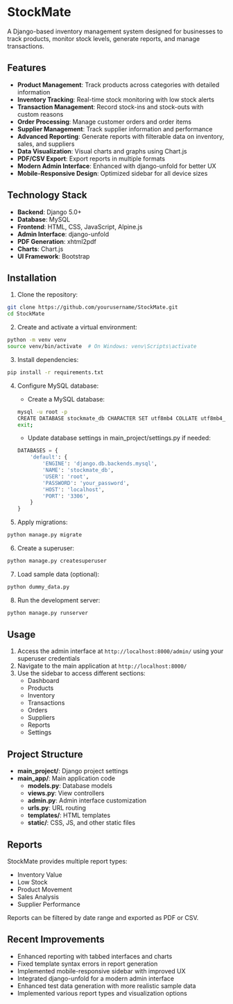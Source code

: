 # StockMate

A Django-based inventory management system designed for businesses to track products, monitor stock levels, generate reports, and manage transactions.

## Features

- **Product Management**: Track products across categories with detailed information
- **Inventory Tracking**: Real-time stock monitoring with low stock alerts
- **Transaction Management**: Record stock-ins and stock-outs with custom reasons
- **Order Processing**: Manage customer orders and order items
- **Supplier Management**: Track supplier information and performance
- **Advanced Reporting**: Generate reports with filterable data on inventory, sales, and suppliers 
- **Data Visualization**: Visual charts and graphs using Chart.js
- **PDF/CSV Export**: Export reports in multiple formats
- **Modern Admin Interface**: Enhanced with django-unfold for better UX
- **Mobile-Responsive Design**: Optimized sidebar for all device sizes

## Technology Stack

- **Backend**: Django 5.0+
- **Database**: MySQL 
- **Frontend**: HTML, CSS, JavaScript, Alpine.js
- **Admin Interface**: django-unfold
- **PDF Generation**: xhtml2pdf
- **Charts**: Chart.js
- **UI Framework**: Bootstrap

## Installation

1. Clone the repository:
```bash
git clone https://github.com/yourusername/StockMate.git
cd StockMate
```

2. Create and activate a virtual environment:
```bash
python -m venv venv
source venv/bin/activate  # On Windows: venv\Scripts\activate
```

3. Install dependencies:
```bash
pip install -r requirements.txt
```

4. Configure MySQL database:
   - Create a MySQL database:
   ```bash
   mysql -u root -p
   CREATE DATABASE stockmate_db CHARACTER SET utf8mb4 COLLATE utf8mb4_unicode_ci;
   exit;
   ```
   - Update database settings in main_project/settings.py if needed:
   ```python
   DATABASES = {
       'default': {
           'ENGINE': 'django.db.backends.mysql',
           'NAME': 'stockmate_db',
           'USER': 'root',
           'PASSWORD': 'your_password',
           'HOST': 'localhost',
           'PORT': '3306',
       }
   }
   ```

5. Apply migrations:
```bash
python manage.py migrate
```

6. Create a superuser:
```bash
python manage.py createsuperuser
```

7. Load sample data (optional):
```bash
python dummy_data.py
```

8. Run the development server:
```bash
python manage.py runserver
```

## Usage

1. Access the admin interface at `http://localhost:8000/admin/` using your superuser credentials
2. Navigate to the main application at `http://localhost:8000/`
3. Use the sidebar to access different sections:
   - Dashboard
   - Products
   - Inventory
   - Transactions
   - Orders
   - Suppliers
   - Reports
   - Settings

## Project Structure

- **main_project/**: Django project settings
- **main_app/**: Main application code
  - **models.py**: Database models
  - **views.py**: View controllers
  - **admin.py**: Admin interface customization
  - **urls.py**: URL routing
  - **templates/**: HTML templates
  - **static/**: CSS, JS, and other static files

## Reports

StockMate provides multiple report types:
- Inventory Value
- Low Stock
- Product Movement
- Sales Analysis
- Supplier Performance

Reports can be filtered by date range and exported as PDF or CSV.

## Recent Improvements

- Enhanced reporting with tabbed interfaces and charts
- Fixed template syntax errors in report generation
- Implemented mobile-responsive sidebar with improved UX
- Integrated django-unfold for a modern admin interface
- Enhanced test data generation with more realistic sample data
- Implemented various report types and visualization options